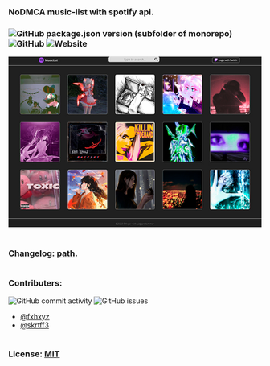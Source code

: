### NoDMCA music-list with spotify api.

### ![GitHub package.json version (subfolder of monorepo)](https://img.shields.io/github/package-json/v/fxhxyz4/MusicList) ![GitHub](https://img.shields.io/github/license/fxhxyz4/MusicList) ![Website](https://img.shields.io/website?url=https%3A%2F%2Ffxhxyz4.github.io%2FMusicListr)

![desktop.jpg](./assets/Desktop.jpg)

#

### Changelog: [path](./CHANGELOG.md).

#

### Contributers:

![GitHub commit activity](https://img.shields.io/github/commit-activity/w/fxhxyz4/MusicList)
![GitHub issues](https://img.shields.io/github/issues/fxhxyz4/MusicList)

- [@fxhxyz](https://github.com/fxhxyz4)
- [@skrtff3](https://github.com/skrtff3)

#

### License: [MIT](./LICENSE.md)
